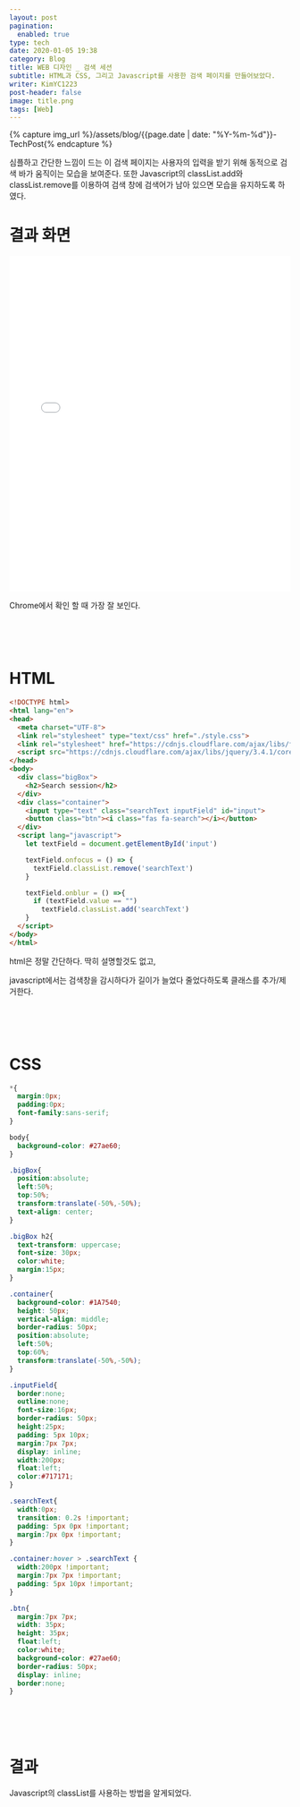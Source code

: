 ```yaml
---
layout: post
pagination: 
  enabled: true
type: tech
date: 2020-01-05 19:38
category: Blog
title: WEB 디자인 _ 검색 세션
subtitle: HTML과 CSS, 그리고 Javascript를 사용한 검색 페이지를 만들어보았다.
writer: KimYC1223
post-header: false
image: title.png
tags: [Web]
---
```


{% capture img_url %}/assets/blog/{{page.date | date: "%Y-%m-%d"}}-TechPost{% endcapture %}

 심플하고 간단한 느낌이 드는 이 검색 페이지는 사용자의 입력을 받기 위해 동적으로 검색 바가 움직이는 모습을 보여준다. 또한 Javascript의 classList.add와 classList.remove를 이용하여 검색 창에 검색어가 남아 있으면 모습을 유지하도록 하였다.

# 결과 화면

<iframe width="100%" height="600" src="//jsfiddle.net/kimyc1223/o6kg4Lbc/6/embedded/result/" allowfullscreen="allowfullscreen" allowpaymentrequest frameborder="0"></iframe>

Chrome에서 확인 할 때 가장 잘 보인다.

<br><br><br>

# HTML

``` html
<!DOCTYPE html>
<html lang="en">
<head>
  <meta charset="UTF-8">
  <link rel="stylesheet" type="text/css" href="./style.css">
  <link rel="stylesheet" href="https://cdnjs.cloudflare.com/ajax/libs/font-awesome/5.11.2/css/all.css">
  <script src="https://cdnjs.cloudflare.com/ajax/libs/jquery/3.4.1/core.js"></script>
</head>
<body>
  <div class="bigBox">
    <h2>Search session</h2>
  </div>
  <div class="container">
    <input type="text" class="searchText inputField" id="input">
    <button class="btn"><i class="fas fa-search"></i></button>
  </div>
  <script lang="javascript">
    let textField = document.getElementById('input')

    textField.onfocus = () => {
      textField.classList.remove('searchText')
    }

    textField.onblur = () =>{
      if (textField.value == "")
        textField.classList.add('searchText')
    }
  </script>
</body>
</html>

```

html은 정말 간단하다. 딱히 설명할것도 없고,

javascript에서는 검색창을 감시하다가 길이가 늘었다 줄었다하도록 클래스를 추가/제거한다.

<br><br><br>

# CSS

``` css
*{
  margin:0px;
  padding:0px;
  font-family:sans-serif;
}

body{
  background-color: #27ae60;
}

.bigBox{
  position:absolute;
  left:50%;
  top:50%;
  transform:translate(-50%,-50%);
  text-align: center;
}

.bigBox h2{
  text-transform: uppercase;
  font-size: 30px;
  color:white;
  margin:15px;
}

.container{
  background-color: #1A7540;
  height: 50px;
  vertical-align: middle;
  border-radius: 50px;
  position:absolute;
  left:50%;
  top:60%;
  transform:translate(-50%,-50%);
}

.inputField{
  border:none;
  outline:none;
  font-size:16px;
  border-radius: 50px;
  height:25px;
  padding: 5px 10px;
  margin:7px 7px;
  display: inline;
  width:200px;
  float:left;
  color:#717171;
}

.searchText{
  width:0px;
  transition: 0.2s !important;
  padding: 5px 0px !important;
  margin:7px 0px !important;
}

.container:hover > .searchText {
  width:200px !important;
  margin:7px 7px !important;
  padding: 5px 10px !important;
}

.btn{
  margin:7px 7px;
  width: 35px;
  height: 35px;
  float:left;
  color:white;
  background-color: #27ae60;
  border-radius: 50px;
  display: inline;
  border:none;
}

```

<br><br><br>

# 결과

Javascript의 classList를 사용하는 방법을 알게되었다.
